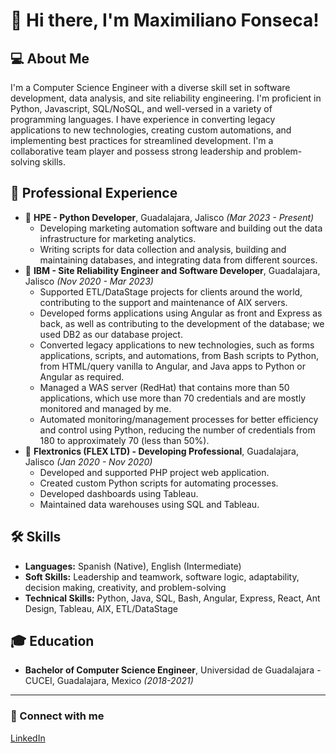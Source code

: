 # 👋 Hi there, I'm Maximiliano Fonseca!

## 💻 About Me
I'm a Computer Science Engineer with a diverse skill set in software development, data analysis, and site reliability engineering. I'm proficient in Python, Javascript, SQL/NoSQL, and well-versed in a variety of programming languages. I have experience in converting legacy applications to new technologies, creating custom automations, and implementing best practices for streamlined development. I'm a collaborative team player and possess strong leadership and problem-solving skills.

## 🚀 Professional Experience
- 🏢 **HPE - Python Developer**, Guadalajara, Jalisco *(Mar 2023 - Present)*
  - Developing marketing automation software and building out the data infrastructure for marketing analytics.
  - Writing scripts for data collection and analysis, building and maintaining databases, and integrating data from different sources.
- 🏢 **IBM - Site Reliability Engineer and Software Developer**, Guadalajara, Jalisco *(Nov 2020 - Mar 2023)*
  - Supported ETL/DataStage projects for clients around the world, contributing to the support and maintenance of AIX servers.
  - Developed forms applications using Angular as front and Express as back, as well as contributing to the development of the database; we used DB2 as our database project.
  - Converted legacy applications to new technologies, such as forms applications, scripts, and automations, from Bash scripts to Python, from HTML/query vanilla to Angular, and Java apps to Python or Angular as required.
  - Managed a WAS server (RedHat) that contains more than 50 applications, which use more than 70 credentials and are mostly monitored and managed by me.
  - Automated monitoring/management processes for better efficiency and control using Python, reducing the number of credentials from 180 to approximately 70 (less than 50%).
- 🏢 **Flextronics (FLEX LTD) - Developing Professional**, Guadalajara, Jalisco *(Jan 2020 - Nov 2020)*
  - Developed and supported PHP project web application.
  - Created custom Python scripts for automating processes.
  - Developed dashboards using Tableau.
  - Maintained data warehouses using SQL and Tableau.

## 🛠️ Skills
- **Languages:** Spanish (Native), English (Intermediate)
- **Soft Skills:** Leadership and teamwork, software logic, adaptability, decision making, creativity, and problem-solving
- **Technical Skills:** Python, Java, SQL, Bash, Angular, Express, React, Ant Design, Tableau, AIX, ETL/DataStage

## 🎓 Education
- **Bachelor of Computer Science Engineer**, Universidad de Guadalajara - CUCEI, Guadalajara, Mexico *(2018-2021)*

---

### 🔗 Connect with me
[LinkedIn](https://www.linkedin.com/in/ninefrm/)
